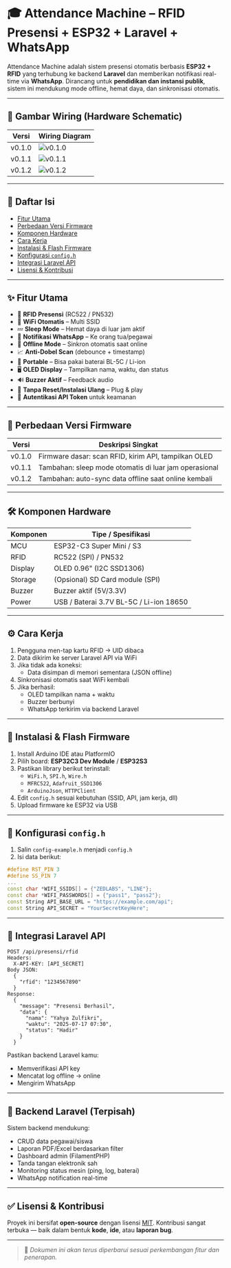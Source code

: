 # 🎓 Attendance Machine – RFID Presensi + ESP32 + Laravel + WhatsApp

Attendance Machine adalah sistem presensi otomatis berbasis **ESP32 + RFID** yang terhubung ke backend **Laravel** dan memberikan notifikasi real-time via **WhatsApp**. Dirancang untuk **pendidikan dan instansi publik**, sistem ini mendukung mode offline, hemat daya, dan sinkronisasi otomatis.

---

## 📸 Gambar Wiring (Hardware Schematic)

| Versi  | Wiring Diagram                        |
| ------ | ------------------------------------- |
| v0.1.0 | ![v0.1.0](firmware/v0.1.0/v0.1.0.svg) |
| v0.1.1 | ![v0.1.1](firmware/v0.1.1/v0.1.1.svg) |
| v0.1.2 | ![v0.1.2](firmware/v0.1.2/v0.1.2.svg) |

---

## 🚀 Daftar Isi

- [Fitur Utama](#fitur-utama)
- [Perbedaan Versi Firmware](#perbedaan-versi-firmware)
- [Komponen Hardware](#komponen-hardware)
- [Cara Kerja](#cara-kerja)
- [Instalasi & Flash Firmware](#instalasi--flash-firmware)
- [Konfigurasi `config.h`](#konfigurasi-configh)
- [Integrasi Laravel API](#integrasi-laravel-api)
- [Lisensi & Kontribusi](#lisensi--kontribusi)

---

## ✨ Fitur Utama

- 🔐 **RFID Presensi** (RC522 / PN532)
- 📡 **WiFi Otomatis** – Multi SSID
- 💤 **Sleep Mode** – Hemat daya di luar jam aktif
- 💬 **Notifikasi WhatsApp** – Ke orang tua/pegawai
- 💾 **Offline Mode** – Sinkron otomatis saat online
- 📈 **Anti-Dobel Scan** (debounce + timestamp)
- 🔋 **Portable** – Bisa pakai baterai BL-5C / Li-ion
- 🖥️ **OLED Display** – Tampilkan nama, waktu, dan status
- 🔊 **Buzzer Aktif** – Feedback audio
- 🔧 **Tanpa Reset/Instalasi Ulang** – Plug & play
- 🔐 **Autentikasi API Token** untuk keamanan

---

## 🧪 Perbedaan Versi Firmware

| Versi  | Deskripsi Singkat                                     |
| ------ | ----------------------------------------------------- |
| v0.1.0 | Firmware dasar: scan RFID, kirim API, tampilkan OLED  |
| v0.1.1 | Tambahan: sleep mode otomatis di luar jam operasional |
| v0.1.2 | Tambahan: auto-sync data offline saat online kembali  |

---

## 🛠️ Komponen Hardware

| Komponen | Tipe / Spesifikasi                      |
| -------- | --------------------------------------- |
| MCU      | ESP32-C3 Super Mini / S3                |
| RFID     | RC522 (SPI) / PN532                     |
| Display  | OLED 0.96" (I2C SSD1306)                |
| Storage  | (Opsional) SD Card module (SPI)         |
| Buzzer   | Buzzer aktif (5V/3.3V)                  |
| Power    | USB / Baterai 3.7V BL-5C / Li-ion 18650 |

---

## ⚙️ Cara Kerja

1. Pengguna men-tap kartu RFID → UID dibaca
2. Data dikirim ke server Laravel API via WiFi
3. Jika tidak ada koneksi:
   - Data disimpan di memori sementara (JSON offline)
4. Sinkronisasi otomatis saat WiFi kembali
5. Jika berhasil:
   - OLED tampilkan nama + waktu
   - Buzzer berbunyi
   - WhatsApp terkirim via backend Laravel

---

## 🔧 Instalasi & Flash Firmware

1. Install Arduino IDE atau PlatformIO
2. Pilih board: **ESP32C3 Dev Module** / **ESP32S3**
3. Pastikan library berikut terinstall:
   - `WiFi.h`, `SPI.h`, `Wire.h`
   - `MFRC522`, `Adafruit_SSD1306`
   - `ArduinoJson`, `HTTPClient`
4. Edit `config.h` sesuai kebutuhan (SSID, API, jam kerja, dll)
5. Upload firmware ke ESP32 via USB

---

## 📝 Konfigurasi `config.h`

1. Salin `config-example.h` menjadi `config.h`
2. Isi data berikut:

```cpp
#define RST_PIN 3
#define SS_PIN 7
...
const char *WIFI_SSIDS[] = {"ZEDLABS", "LINE"};
const char *WIFI_PASSWORDS[] = {"pass1", "pass2"};
const String API_BASE_URL = "https://example.com/api";
const String API_SECRET = "YourSecretKeyHere";
```

---

## 🔗 Integrasi Laravel API

```
POST /api/presensi/rfid
Headers:
  X-API-KEY: [API_SECRET]
Body JSON:
  {
    "rfid": "1234567890"
  }
Response:
  {
    "message": "Presensi Berhasil",
    "data": {
      "nama": "Yahya Zulfikri",
      "waktu": "2025-07-17 07:30",
      "status": "Hadir"
    }
  }
```

Pastikan backend Laravel kamu:

- Memverifikasi API key
- Mencatat log offline → online
- Mengirim WhatsApp

---

## 🧠 Backend Laravel (Terpisah)

Sistem backend mendukung:

- CRUD data pegawai/siswa
- Laporan PDF/Excel berdasarkan filter
- Dashboard admin (FilamentPHP)
- Tanda tangan elektronik sah
- Monitoring status mesin (ping, log, baterai)
- WhatsApp notification real-time

---

## ✅ Lisensi & Kontribusi

Proyek ini bersifat **open-source** dengan lisensi [MIT](LICENSE).
Kontribusi sangat terbuka — baik dalam bentuk **kode**, **ide**, atau **laporan bug**.

---

> 📌 _Dokumen ini akan terus diperbarui sesuai perkembangan fitur dan penerapan._
